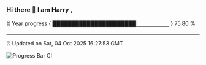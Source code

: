 ### Hi there 👋 I am Harry , 

⏳ Year progress { ██████████████████████▁▁▁▁▁▁▁▁ } 75.80 %

---

⏰ Updated on Sat, 04 Oct 2025 16:27:53 GMT

![Progress Bar CI](https://github.com/duykhang68/duykhang68/workflows/Progress%20Bar%20CI/badge.svg)
